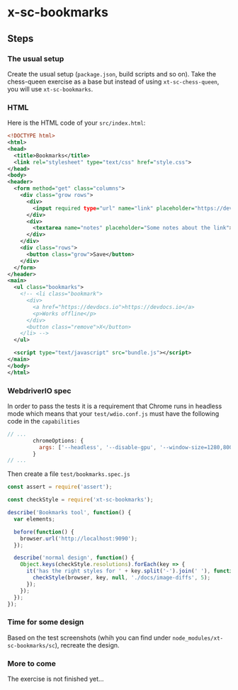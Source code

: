 # x-sc-bookmarks

## Steps

### The usual setup

Create the usual setup (`package.json`, build scripts and so on). Take the chess-queen exercise as a base but instead of using `xt-sc-chess-queen`, you will use `xt-sc-bookmarks`.

### HTML

Here is the HTML code of your `src/index.html`:

````xml
<!DOCTYPE html>
<html>
<head>
  <title>Bookmarks</title>
  <link rel="stylesheet" type="text/css" href="style.css">
</head>
<body>
<header>
  <form method="get" class="columns">
    <div class="grow rows">
      <div>
        <input required type="url" name="link" placeholder="https://devdocs.io" />
      </div>
      <div>
        <textarea name="notes" placeholder="Some notes about the link"></textarea>
      </div>
    </div>
    <div class="rows">
      <button class="grow">Save</button>
    </div>
  </form>
</header>
<main>
  <ul class="bookmarks">
    <!-- <li class="bookmark">
      <div>
        <a href="https://devdocs.io">https://devdocs.io</a>
        <p>Works offline</p>
      </div>
      <button class="remove">X</button>
    </li> -->
  </ul>

  <script type="text/javascript" src="bundle.js"></script>
</main>
</body>
</html>
````

### WebdriverIO spec

In order to pass the tests it is a requirement that Chrome runs in headless mode which means that your `test/wdio.conf.js` must have the following code in the `capabilities`
````js
// ...
        chromeOptions: {
          args: ['--headless', '--disable-gpu', '--window-size=1280,800']
        }
// ...
````

Then create a file `test/bookmarks.spec.js`

````js
const assert = require('assert');

const checkStyle = require('xt-sc-bookmarks');

describe('Bookmarks tool', function() {
  var elements;

  before(function() {
    browser.url('http://localhost:9090');
  });

  describe('normal design', function() {
    Object.keys(checkStyle.resolutions).forEach(key => {
      it('has the right styles for ' + key.split('-').join(' '), function () {
        checkStyle(browser, key, null, './docs/image-diffs', 5);
      });
    });
  });
});
````

### Time for some design

Based on the test screenshots (whih you can find under `node_modules/xt-sc-bookmarks/sc`), recreate the design.

### More to come

The exercise is not finished yet...
